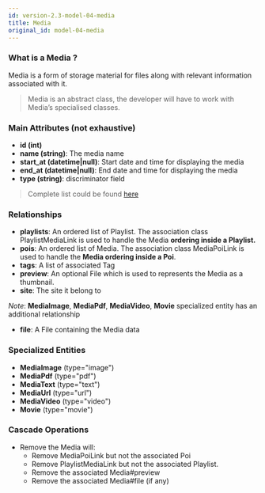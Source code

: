 ```yaml
---
id: version-2.3-model-04-media
title: Media
original_id: model-04-media
---
```


### What is a Media ?

Media is a form of storage material for files along with relevant
information associated with it.

> Media is an abstract class, the developer will have to work with
Media’s specialised classes.

### Main Attributes (not exhaustive)

- **id (int)**
- **name (string)**: The media name
- **start_at (datetime|null)**: Start date and time for displaying the media
- **end_at (datetime|null)**: End date and time for displaying the media
- **type (string)**: discriminator field

> Complete list could be found [here](reference-04-media.md)

### Relationships

- **playlists**: An ordered list of Playlist. The association class
PlaylistMediaLink is used to handle the Media **ordering inside a Playlist.**
- **pois**: An ordered list of Media. The association class MediaPoiLink
is used to handle the **Media ordering inside a Poi**.
- **tags**: A list of associated Tag
- **preview**: An optional File which is used to represents the Media as a thumbnail.
- **site**: The site it belong to

*Note*: **MediaImage**, **MediaPdf**, **MediaVideo**, **Movie**
specialized entity has an additional relationship

- **file**: A File containing the Media data

### Specialized Entities

- **MediaImage** (type="image")
- **MediaPdf** (type="pdf")
- **MediaText** (type="text")
- **MediaUrl** (type="url")
- **MediaVideo** (type="video")
- **Movie** (type="movie")

### Cascade Operations

- Remove the Media will:
    - Remove MediaPoiLink but not the associated Poi
    - Remove PlaylistMediaLink but not the associated Playlist.
    - Remove the associated Media#preview
    - Remove the associated Media#file (if any)
